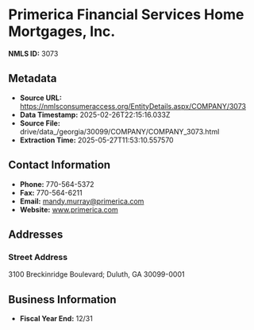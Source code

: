 # Primerica Financial Services Home Mortgages, Inc.

**NMLS ID:** 3073

## Metadata
- **Source URL:** https://nmlsconsumeraccess.org/EntityDetails.aspx/COMPANY/3073
- **Data Timestamp:** 2025-02-26T22:15:16.033Z
- **Source File:** drive/data_/georgia/30099/COMPANY/COMPANY_3073.html
- **Extraction Time:** 2025-05-27T11:53:10.557570

## Contact Information
- **Phone:** 770-564-5372
- **Fax:** 770-564-6211
- **Email:** mandy.murray@primerica.com
- **Website:** www.primerica.com

## Addresses
### Street Address
3100 Breckinridge Boulevard; Duluth, GA 30099-0001

## Business Information
- **Fiscal Year End:** 12/31
